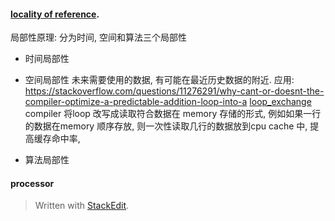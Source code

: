 #### [locality of reference](https://en.wikipedia.org/wiki/Locality_of_reference "Locality of reference").
局部性原理: 
分为时间, 空间和算法三个局部性
* 时间局部性
* 空间局部性
未来需要使用的数据, 有可能在最近历史数据的附近. 
应用:
https://stackoverflow.com/questions/11276291/why-cant-or-doesnt-the-compiler-optimize-a-predictable-addition-loop-into-a 
[loop_exchange](https://en.wikipedia.org/wiki/Loop_interchange)
 compiler 将loop 改写成读取符合数据在 memory 存储的形式, 例如如果一行的数据在memory 顺序存放, 则一次性读取几行的数据放到cpu cache 中,  提高缓存命中率, 

* 算法局部性

#### processor 

> Written with [StackEdit](https://stackedit.io/).
<!--stackedit_data:
eyJoaXN0b3J5IjpbLTYyNjY2NzYxNF19
-->